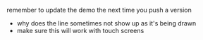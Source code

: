 remember to update the demo the next time you push a version
- why does the line sometimes not show up as it's being drawn
- make sure this will work with touch screens

